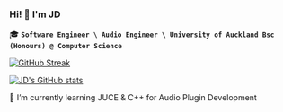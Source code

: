 ### Hi! 👋 I'm JD

🎓 **`Software Engineer \ Audio Engineer \ University of Auckland Bsc (Honours) @ Computer Science`**

[![GitHub Streak](https://streak-stats.demolab.com/?user=jeed02&theme=dark)](https://git.io/streak-stats)

[![JD's GitHub stats](https://github-readme-stats.vercel.app/api/top-langs/?username=jeed02&layout=compact&theme=dark)](https://github.com/anuraghazra/github-readme-stats)

🌱 I’m currently learning JUCE & C++ for Audio Plugin Development
<!--
**jeed02/jeed02** is a ✨ _special_ ✨ repository because its `README.md` (this file) appears on your GitHub profile.

Here are some ideas to get you started:

- 🔭 I’m currently working on ...
- 🌱 I’m currently learning ...
- 👯 I’m looking to collaborate on ...
- 🤔 I’m looking for help with ...
- 💬 Ask me about ...
- 📫 How to reach me: ...
- 😄 Pronouns: ...
- ⚡ Fun fact: ...
-->
